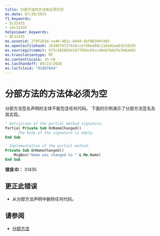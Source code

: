 ```yaml
---
title: 分部方法的方法体必须为空
ms.date: 07/20/2015
f1_keywords:
- bc31435
- vbc31435
helpviewer_keywords:
- BC31435
ms.assetid: 279f283d-ce40-401c-8494-4bf06394fdd3
ms.openlocfilehash: 2639bf972f4cbccef50ad89c110e01ee6323d5d5
ms.sourcegitcommit: bf5c5850654187705bc94cc40ebfb62fe346ab02
ms.translationtype: MT
ms.contentlocale: zh-CN
ms.lasthandoff: 09/23/2020
ms.locfileid: "91087669"
---
```

# <a name="partial-methods-must-have-empty-method-bodies"></a>分部方法的方法体必须为空

分部方法签名声明的主体不能包含任何代码。 下面的示例演示了分部方法签名及其实现。

```vb
' Definition of the partial method signature.
Partial Private Sub OnNameChanged()
    ' The body of the signature is empty.
End Sub
```

```vb
' Implementation of the partial method.
Private Sub OnNameChanged()
    MsgBox("Name was changed to " & Me.Name)
End Sub
```

 **错误 ID：** 31435

## <a name="to-correct-this-error"></a>更正此错误

- 从分部方法声明中删除任何代码。

## <a name="see-also"></a>请参阅

- [分部方法](../programming-guide/language-features/procedures/partial-methods.md)
